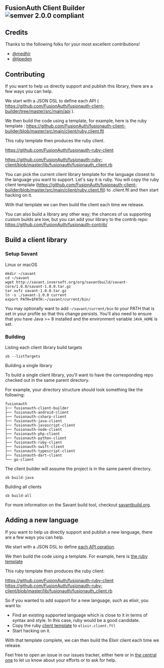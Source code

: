 ## FusionAuth Client Builder ![semver 2.0.0 compliant](http://img.shields.io/badge/semver-2.0.0-brightgreen.svg?style=flat-square)


## Credits
Thanks to the following folks for your most excellent contributions!
* [@medhir](https://github.com/medhir) 
* [@tjpeden](https://github.com/tjpeden) 

## Contributing

If you want to help us directly support and publish this library, there are a few ways you can help.

We start with a JSON DSL to define each API ( https://github.com/FusionAuth/fusionauth-client-builder/tree/master/src/main/api ).

We then build the code using a template, for example, here is the ruby template : https://github.com/FusionAuth/fusionauth-client-builder/blob/master/src/main/client/ruby.client.ftl

This ruby template then produces the ruby client.

https://github.com/FusionAuth/fusionauth-ruby-client

https://github.com/FusionAuth/fusionauth-ruby-client/blob/master/lib/fusionauth/fusionauth_client.rb

You can pick the current client library template for the language closest to the language you want to support. Let's say it is ruby. You will copy the ruby client template (https://github.com/FusionAuth/fusionauth-client-builder/blob/master/src/main/client/ruby.client.ftl) to <language>.client.ftl and then start hacking on it.

With that template we can then build the <language> client each time we release.

You can also build a library any other way; the chances of us supporting custom builds are low, but you can add your library to the contrib repo: https://github.com/FusionAuth/fusionauth-contrib/

## Build a client library

### Setup Savant

Linux or macOS

```
mkdir ~/savant
cd ~/savant
wget http://savant.inversoft.org/org/savantbuild/savant-core/1.0.0/savant-1.0.0.tar.gz
tar xvfz savant-1.0.0.tar.gz
ln -s ./savant-1.0.0 current
export PATH=$PATH:~/savant/current/bin/
```

You may optionally want to add `~/savant/current/bin` to your PATH that is set in your profile so that this change persists. You'll also need to ensure that you have Java >= 8 installed and the environment variable  `JAVA_HOME` is set.

### Building

Listing each client library build targets

```
sb --listTargets
```

Building a single library

To build a single client library, you'll want to have the corresponding repo checked out in the same parent directory.

For example, your directory structure should look something like the following:

```
fusionauth
├── fusionauth-client-builder
├── fusionauth-android-client
├── fusionauth-csharp-client
├── fusionauth-java-client
├── fusionauth-javascript-client
├── fusionauth-node-client
├── fusionauth-php-client
├── fusionauth-python-client
├── fusionauth-ruby-client
├── fusionauth-swift-client
├── fusionauth-typescript-client
├── fusionauth-dart-client
└── go-client
```

The client builder will assume the project is in the same parent directory.

```
sb build-java
```

Building all clients

```
sb build-all
```

For more information on the Savant build tool, checkout [savantbuild.org](http://savantbuild.org/).

## Adding a new language

If you want to help us directly support and publish a new language, there are a few ways you can help.

We start with a JSON DSL to define [each API opration](https://github.com/FusionAuth/fusionauth-client-builder/tree/master/src/main/api).

We then build the code using a template. For example, here is [the ruby template](https://github.com/FusionAuth/fusionauth-client-builder/blob/master/src/main/client/ruby.client.ftl)

This ruby template then produces the ruby client:

https://github.com/FusionAuth/fusionauth-ruby-client
https://github.com/FusionAuth/fusionauth-ruby-client/blob/master/lib/fusionauth/fusionauth_client.rb

So if you wanted to add support for a new language, such as elixir, you want to:

* Find an existing supported language which is close to it in terms of syntax and style. In this case, ruby would be a good candidate.
* Copy the ruby [client template](https://github.com/FusionAuth/fusionauth-client-builder/blob/master/src/main/client/ruby.client.ftl) to `elixir.client.ftl` 
* Start hacking on it. 

With that template complete, we can then build the Elixir client each time we release.

Feel free to open an issue in our issues tracker, either here or in [the central one](https://github.com/FusionAuth/fusionauth-issues/issues) to let us know about your efforts or to ask for help.
